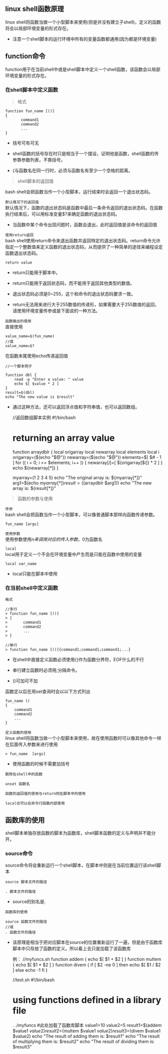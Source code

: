 ## linux shell函数原理
linux shell将函数当做一个小型脚本来使用(但是并没有建立子shell)，定义的函数将会以局部环境变量的形式存在。

* 注意一个shell脚本的运行环境中所有的变量函数都通用(因为都是环境变量)

## function命令
function用于在当前shell中或是shell脚本中定义一个shell函数，该函数会以局部环境变量的形式存在。

### 在shell脚本中定义函数

> 格式

    function fun_name [()]
    {
           command1
           command2
           ...        
    }

* 括号可有可无

* shell函数的括号存在时只是相当于一个摆设，证明他是函数，shell函数的传参靠参数列表，不靠括号。

* {与函数名在同一行时，必须与函数名有至少一个空格的距离。    

> shell脚本的返回值

bash shell会把函数当作一个小型脚本，运行结束时会返回一个退出状态码。

`默认情况下的返回值`  
默认情况下，函数的退出状态码是函数中最后一条命令返回的退出状态码。在函数执行结束后，可以用标准变量$?来确定函数的退出状态码。

* 当函数中某个命令出现问题时，函数会退出，此时返回值是该命令的返回值

`使用return返回`  
bash shell使用return命令来退出函数并返回特定的退出状态码。return命令允许指定一个整数值来定义函数的退出状态码，从而提供了一种简单的途径来编程设定函数退出状态码。

    return value

* return只能用于脚本中。

* return只能用于返回状态码，而不能用于返回其他类型的数值。

* 退出状态码必须是0~255，这个和命令的退出状态码要求一致。

* return无法用来进行大于255数值的传递形，如果需要大于255数值的返回，请使用环境变量传参或是下面说的一种方法。

`函数输出的使用`  
直接使用

    value_name=$(fun_name)
    //或
    value_name=$?
    
在函数末尾使用echo传递返回值

    //一个脚本例子
    
    function dbl { 
        read -p "Enter a value: " value
        echo $[ $value * 2 ] 
    }
    result=$(dbl)
    echo "The new value is $result"
    
* 通过这种方法，还可以返回浮点值和字符串值，也可以返回数组。


    //返回数组脚本实例
    #!/bin/bash 
    # returning an array value 
    function arraydblr { 
        local origarray 
        local newarray 
        local elements 
        local i 
        origarray=($(echo "$@")) 
        newarray=($(echo "$@")) 
        elements=$[ $# - 1 ] 
        for (( i = 0; i <= $elements; i++ )) 
        { 
            newarray[$i]=$[ ${origarray[$i]} * 2 ] 
        } 
        echo ${newarray[*]} 
    }

    myarray=(1 2 3 4 5) 
    echo "The original array is: ${myarray[*]}" 
    arg1=$(echo ${myarray[*]}) 
    result=($(arraydblr $arg1)) 
    echo "The new array is: ${result[*]}"

> 函数的参数与使用

`传参`  
bash shell会把函数当作一个小型脚本，可以像普通脚本那样向函数传递参数。

    fun_name [args]

`使用参数`  
使用参数使用$n来调用对应的传入参数，$0为函数名

`local`  
local用于定义一个不会在环境变量中产生而是只能在函数中使用的变量

    local var_name
    
* local只能在脚本中使用

### 在当前shell中定义函数

`格式`

    //多行
    > function fun_name [()]
    > {
    >       command1
    >       command2
    >       ...        
    > }
    
    //单行
    > function fun_name [()]{command1;command1;command1;...}

* 在shell中直接定义函数必须使用{}作为函数分界符，EOF什么的不行

* 单行建立函数时必须用;分隔命令。

* ()可加可不加

函数定以后在用set查询时会以以下方式列出

    fun_name () 
    { 
        command1
        command2
        ...   
    }

`定义函数的使用`  
linux shell将函数当做一个小型脚本来使用，故在使用函数时可以像其他命令一样在后面传入参数来进行使用

    > fun_name  [args]
    
* 使用函数的时候不需要加括号



`删除在shell中的函数`

    unset 函数名

`函数的返回值的使用与return同在脚本中的使用`

`local也可以在命令行函数内部使用`


## 函数库的使用
shell脚本单独存放函数的脚本为函数库，shell脚本函数的定义与声明并不能分开。

### source命令
source命令将会重新运行一个shell脚本，在脚本中则是在当前位置运行该shell脚本

    source 脚本文件的路径
    
    . 脚本文件的路径

* source的别名是.

`函数库的使用`

    source 函数文件的路径
    //或
    . 函数文件的路径
    
* 该原理是相当于把对应脚本在source的位置重新运行了一遍，但是由于函数库脚本中只存放了函数的定义。所以看上去只是加载了该函数库


    例：
    //myfuncs.sh
    function addem { 
        echo $[ $1 + $2 ] 
    } 
    function multem { 
        echo $[ $1 * $2 ] 
    } 
    function divem { 
        if [ $2 -ne 0 ] 
        then 
        echo $[ $1 / $2 ] 
        else 
        echo -1 
        fi 
    }
    
    
    //test.sh
    #!/bin/bash 
    # using functions defined in a library file 
    . ./myfuncs         #此处加载了函数库脚本
    value1=10 
    value2=5 
    result1=$(addem $value1 $value2) 
    result2=$(multem $value1 $value2) 
    result3=$(divem $value1 $value2) 
    echo "The result of adding them is: $result1" 
    echo "The result of multiplying them is: $result2" 
    echo "The result of dividing them is: $result3"

    